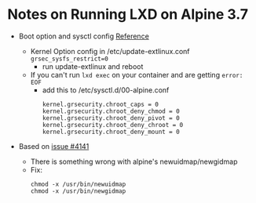 # Notes on Running LXD on Alpine 3.7

+ Boot option and sysctl config [Reference](https://forum.alpinelinux.org/forum/pax-grsecurity/unprivileged-lxc-and-grsecurity-kernel)
  + Kernel Option config in /etc/update-extlinux.conf `grsec_sysfs_restrict=0` 
    + run update-extlinux and reboot
  + If you can't run `lxd exec` on your container and are getting `error: EOF`
    + add this to /etc/sysctl.d/00-alpine.conf
      ```
      kernel.grsecurity.chroot_caps = 0
      kernel.grsecurity.chroot_deny_chmod = 0
      kernel.grsecurity.chroot_deny_pivot = 0
      kernel.grsecurity.chroot_deny_chroot = 0
      kernel.grsecurity.chroot_deny_mount = 0
      ```

+ Based on [issue #4141](https://github.com/lxc/lxd/issues/4141)
  + There is something wrong with alpine's newuidmap/newgidmap
  + Fix: 
    ```
    chmod -x /usr/bin/newuidmap
    chmod -x /usr/bin/newgidmap
    ```
